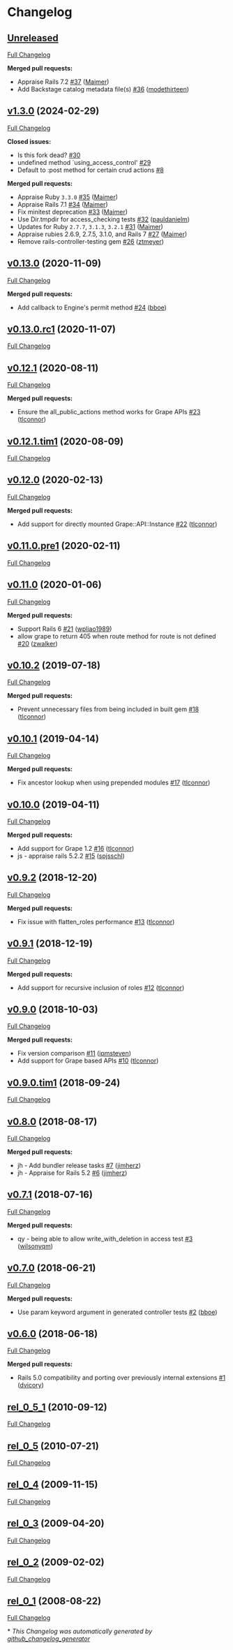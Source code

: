 # Changelog

## [Unreleased](https://github.com/appfolio/ae_declarative_authorization/tree/HEAD)

[Full Changelog](https://github.com/appfolio/ae_declarative_authorization/compare/v1.3.0...HEAD)

**Merged pull requests:**

- Appraise Rails 7.2 [\#37](https://github.com/appfolio/ae_declarative_authorization/pull/37) ([Maimer](https://github.com/Maimer))
- Add Backstage catalog metadata file\(s\) [\#36](https://github.com/appfolio/ae_declarative_authorization/pull/36) ([modethirteen](https://github.com/modethirteen))

## [v1.3.0](https://github.com/appfolio/ae_declarative_authorization/tree/v1.3.0) (2024-02-29)

[Full Changelog](https://github.com/appfolio/ae_declarative_authorization/compare/v0.13.0...v1.3.0)

**Closed issues:**

- Is this fork dead? [\#30](https://github.com/appfolio/ae_declarative_authorization/issues/30)
- undefined method `using\_access\_control'  [\#29](https://github.com/appfolio/ae_declarative_authorization/issues/29)
- Default to :post method for certain crud actions [\#8](https://github.com/appfolio/ae_declarative_authorization/issues/8)

**Merged pull requests:**

- Appraise Ruby `3.3.0` [\#35](https://github.com/appfolio/ae_declarative_authorization/pull/35) ([Maimer](https://github.com/Maimer))
- Appraise Rails 7.1 [\#34](https://github.com/appfolio/ae_declarative_authorization/pull/34) ([Maimer](https://github.com/Maimer))
- Fix minitest deprecation [\#33](https://github.com/appfolio/ae_declarative_authorization/pull/33) ([Maimer](https://github.com/Maimer))
- Use Dir.tmpdir for access\_checking tests [\#32](https://github.com/appfolio/ae_declarative_authorization/pull/32) ([pauldanielm](https://github.com/pauldanielm))
- Updates for Ruby `2.7.7`, `3.1.3`, `3.2.1` [\#31](https://github.com/appfolio/ae_declarative_authorization/pull/31) ([Maimer](https://github.com/Maimer))
- Appraise rubies 2.6.9, 2.7.5, 3.1.0, and Rails 7 [\#27](https://github.com/appfolio/ae_declarative_authorization/pull/27) ([Maimer](https://github.com/Maimer))
- Remove rails-controller-testing gem [\#26](https://github.com/appfolio/ae_declarative_authorization/pull/26) ([ztmeyer](https://github.com/ztmeyer))

## [v0.13.0](https://github.com/appfolio/ae_declarative_authorization/tree/v0.13.0) (2020-11-09)

[Full Changelog](https://github.com/appfolio/ae_declarative_authorization/compare/v0.13.0.rc1...v0.13.0)

**Merged pull requests:**

- Add callback to Engine's permit method [\#24](https://github.com/appfolio/ae_declarative_authorization/pull/24) ([bboe](https://github.com/bboe))

## [v0.13.0.rc1](https://github.com/appfolio/ae_declarative_authorization/tree/v0.13.0.rc1) (2020-11-07)

[Full Changelog](https://github.com/appfolio/ae_declarative_authorization/compare/v0.12.1...v0.13.0.rc1)

## [v0.12.1](https://github.com/appfolio/ae_declarative_authorization/tree/v0.12.1) (2020-08-11)

[Full Changelog](https://github.com/appfolio/ae_declarative_authorization/compare/v0.12.1.tim1...v0.12.1)

**Merged pull requests:**

- Ensure the all\_public\_actions method works for Grape APIs [\#23](https://github.com/appfolio/ae_declarative_authorization/pull/23) ([tlconnor](https://github.com/tlconnor))

## [v0.12.1.tim1](https://github.com/appfolio/ae_declarative_authorization/tree/v0.12.1.tim1) (2020-08-09)

[Full Changelog](https://github.com/appfolio/ae_declarative_authorization/compare/v0.12.0...v0.12.1.tim1)

## [v0.12.0](https://github.com/appfolio/ae_declarative_authorization/tree/v0.12.0) (2020-02-13)

[Full Changelog](https://github.com/appfolio/ae_declarative_authorization/compare/v0.11.0.pre1...v0.12.0)

**Merged pull requests:**

- Add support for directly mounted Grape::API::Instance [\#22](https://github.com/appfolio/ae_declarative_authorization/pull/22) ([tlconnor](https://github.com/tlconnor))

## [v0.11.0.pre1](https://github.com/appfolio/ae_declarative_authorization/tree/v0.11.0.pre1) (2020-02-11)

[Full Changelog](https://github.com/appfolio/ae_declarative_authorization/compare/v0.11.0...v0.11.0.pre1)

## [v0.11.0](https://github.com/appfolio/ae_declarative_authorization/tree/v0.11.0) (2020-01-06)

[Full Changelog](https://github.com/appfolio/ae_declarative_authorization/compare/v0.10.2...v0.11.0)

**Merged pull requests:**

- Support Rails 6 [\#21](https://github.com/appfolio/ae_declarative_authorization/pull/21) ([wpliao1989](https://github.com/wpliao1989))
- allow grape to return 405 when route method for route is not defined [\#20](https://github.com/appfolio/ae_declarative_authorization/pull/20) ([zwalker](https://github.com/zwalker))

## [v0.10.2](https://github.com/appfolio/ae_declarative_authorization/tree/v0.10.2) (2019-07-18)

[Full Changelog](https://github.com/appfolio/ae_declarative_authorization/compare/v0.10.1...v0.10.2)

**Merged pull requests:**

- Prevent unnecessary files from being included in built gem [\#18](https://github.com/appfolio/ae_declarative_authorization/pull/18) ([tlconnor](https://github.com/tlconnor))

## [v0.10.1](https://github.com/appfolio/ae_declarative_authorization/tree/v0.10.1) (2019-04-14)

[Full Changelog](https://github.com/appfolio/ae_declarative_authorization/compare/v0.10.0...v0.10.1)

**Merged pull requests:**

- Fix ancestor lookup when using prepended modules [\#17](https://github.com/appfolio/ae_declarative_authorization/pull/17) ([tlconnor](https://github.com/tlconnor))

## [v0.10.0](https://github.com/appfolio/ae_declarative_authorization/tree/v0.10.0) (2019-04-11)

[Full Changelog](https://github.com/appfolio/ae_declarative_authorization/compare/v0.9.2...v0.10.0)

**Merged pull requests:**

- Add support for Grape 1.2 [\#16](https://github.com/appfolio/ae_declarative_authorization/pull/16) ([tlconnor](https://github.com/tlconnor))
- js - appraise rails 5.2.2 [\#15](https://github.com/appfolio/ae_declarative_authorization/pull/15) ([spjsschl](https://github.com/spjsschl))

## [v0.9.2](https://github.com/appfolio/ae_declarative_authorization/tree/v0.9.2) (2018-12-20)

[Full Changelog](https://github.com/appfolio/ae_declarative_authorization/compare/v0.9.1...v0.9.2)

**Merged pull requests:**

- Fix issue with flatten\_roles performance [\#13](https://github.com/appfolio/ae_declarative_authorization/pull/13) ([tlconnor](https://github.com/tlconnor))

## [v0.9.1](https://github.com/appfolio/ae_declarative_authorization/tree/v0.9.1) (2018-12-19)

[Full Changelog](https://github.com/appfolio/ae_declarative_authorization/compare/v0.9.0...v0.9.1)

**Merged pull requests:**

- Add support for recursive inclusion of roles [\#12](https://github.com/appfolio/ae_declarative_authorization/pull/12) ([tlconnor](https://github.com/tlconnor))

## [v0.9.0](https://github.com/appfolio/ae_declarative_authorization/tree/v0.9.0) (2018-10-03)

[Full Changelog](https://github.com/appfolio/ae_declarative_authorization/compare/v0.9.0.tim1...v0.9.0)

**Merged pull requests:**

- Fix version comparison [\#11](https://github.com/appfolio/ae_declarative_authorization/pull/11) ([ipmsteven](https://github.com/ipmsteven))
- Add support for Grape based APIs [\#10](https://github.com/appfolio/ae_declarative_authorization/pull/10) ([tlconnor](https://github.com/tlconnor))

## [v0.9.0.tim1](https://github.com/appfolio/ae_declarative_authorization/tree/v0.9.0.tim1) (2018-09-24)

[Full Changelog](https://github.com/appfolio/ae_declarative_authorization/compare/v0.8.0...v0.9.0.tim1)

## [v0.8.0](https://github.com/appfolio/ae_declarative_authorization/tree/v0.8.0) (2018-08-17)

[Full Changelog](https://github.com/appfolio/ae_declarative_authorization/compare/v0.7.1...v0.8.0)

**Merged pull requests:**

- jh - Add bundler release tasks [\#7](https://github.com/appfolio/ae_declarative_authorization/pull/7) ([jimherz](https://github.com/jimherz))
- jh - Appraise for Rails 5.2 [\#6](https://github.com/appfolio/ae_declarative_authorization/pull/6) ([jimherz](https://github.com/jimherz))

## [v0.7.1](https://github.com/appfolio/ae_declarative_authorization/tree/v0.7.1) (2018-07-16)

[Full Changelog](https://github.com/appfolio/ae_declarative_authorization/compare/v0.7.0...v0.7.1)

**Merged pull requests:**

- qy - being able to allow write\_with\_deletion in access test [\#3](https://github.com/appfolio/ae_declarative_authorization/pull/3) ([wilsonyqm](https://github.com/wilsonyqm))

## [v0.7.0](https://github.com/appfolio/ae_declarative_authorization/tree/v0.7.0) (2018-06-21)

[Full Changelog](https://github.com/appfolio/ae_declarative_authorization/compare/v0.6.0...v0.7.0)

**Merged pull requests:**

- Use param keyword argument in generated controller tests [\#2](https://github.com/appfolio/ae_declarative_authorization/pull/2) ([bboe](https://github.com/bboe))

## [v0.6.0](https://github.com/appfolio/ae_declarative_authorization/tree/v0.6.0) (2018-06-18)

[Full Changelog](https://github.com/appfolio/ae_declarative_authorization/compare/rel_0_5_1...v0.6.0)

**Merged pull requests:**

- Rails 5.0 compatibility and porting over previously internal extensions [\#1](https://github.com/appfolio/ae_declarative_authorization/pull/1) ([dvicory](https://github.com/dvicory))

## [rel_0_5_1](https://github.com/appfolio/ae_declarative_authorization/tree/rel_0_5_1) (2010-09-12)

[Full Changelog](https://github.com/appfolio/ae_declarative_authorization/compare/rel_0_5...rel_0_5_1)

## [rel_0_5](https://github.com/appfolio/ae_declarative_authorization/tree/rel_0_5) (2010-07-21)

[Full Changelog](https://github.com/appfolio/ae_declarative_authorization/compare/rel_0_4...rel_0_5)

## [rel_0_4](https://github.com/appfolio/ae_declarative_authorization/tree/rel_0_4) (2009-11-15)

[Full Changelog](https://github.com/appfolio/ae_declarative_authorization/compare/rel_0_3...rel_0_4)

## [rel_0_3](https://github.com/appfolio/ae_declarative_authorization/tree/rel_0_3) (2009-04-20)

[Full Changelog](https://github.com/appfolio/ae_declarative_authorization/compare/rel_0_2...rel_0_3)

## [rel_0_2](https://github.com/appfolio/ae_declarative_authorization/tree/rel_0_2) (2009-02-02)

[Full Changelog](https://github.com/appfolio/ae_declarative_authorization/compare/rel_0_1...rel_0_2)

## [rel_0_1](https://github.com/appfolio/ae_declarative_authorization/tree/rel_0_1) (2008-08-22)

[Full Changelog](https://github.com/appfolio/ae_declarative_authorization/compare/0ba2478848e932b1df7554b8d536d40a0b95978b...rel_0_1)



\* *This Changelog was automatically generated by [github_changelog_generator](https://github.com/github-changelog-generator/github-changelog-generator)*
